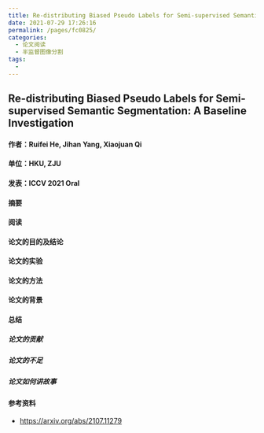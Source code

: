 ```yaml
---
title: Re-distributing Biased Pseudo Labels for Semi-supervised Semantic Segmentation A Baseline Investigation
date: 2021-07-29 17:26:16
permalink: /pages/fc0825/
categories:
  - 论文阅读
  - 半监督图像分割
tags:
  - 
---
```

## Re-distributing Biased Pseudo Labels for Semi-supervised Semantic Segmentation: A Baseline Investigation

#### 作者：Ruifei He,  Jihan Yang,  Xiaojuan Qi

#### 单位：HKU, ZJU

#### 发表：ICCV 2021 Oral

#### 摘要



#### 阅读



#### 论文的目的及结论



#### 论文的实验



#### 论文的方法



#### 论文的背景



#### 总结

##### 论文的贡献

##### 论文的不足

##### 论文如何讲故事

#### 参考资料

- https://arxiv.org/abs/2107.11279